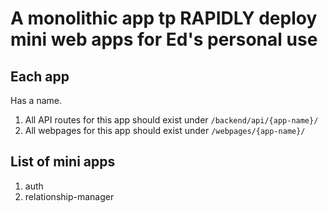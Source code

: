# A monolithic app tp RAPIDLY deploy mini web apps for Ed's personal use

## Each app

Has a name.
1. All API routes for this app should exist under `/backend/api/{app-name}/`
2. All webpages for this app should exist under `/webpages/{app-name}/`


## List of mini apps
1. auth
2. relationship-manager
